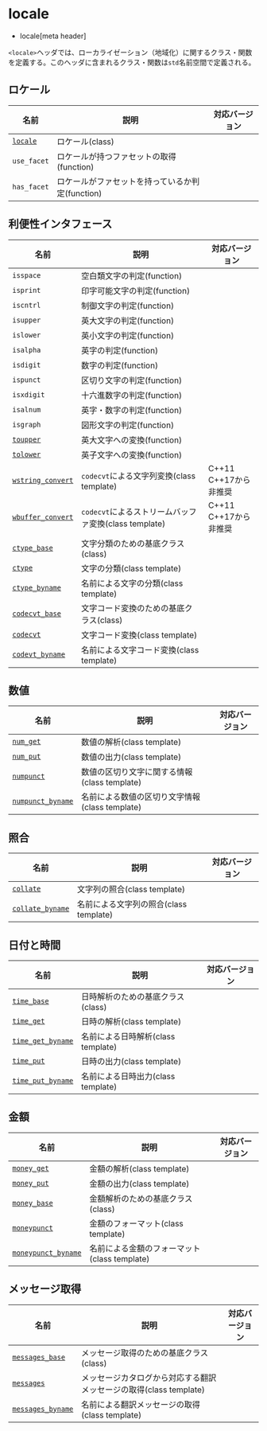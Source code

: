 # locale
* locale[meta header]

`<locale>`ヘッダでは、ローカライゼーション（地域化）に関するクラス・関数を定義する。このヘッダに含まれるクラス・関数は`std`名前空間で定義される。


## ロケール

| 名前 | 説明 | 対応バージョン |
|--------------------------------|-----------------------------|-------|
| [`locale`](locale/locale.md) | ロケール(class) | |
| `use_facet` | ロケールが持つファセットの取得(function) | |
| `has_facet` | ロケールがファセットを持っているか判定(function) | |


## 利便性インタフェース

| 名前 | 説明 | 対応バージョン |
|--------------------------------|-----------------------------|-------|
| `isspace` | 空白類文字の判定(function) | |
| `isprint` | 印字可能文字の判定(function) | |
| `iscntrl` | 制御文字の判定(function) | |
| `isupper` | 英大文字の判定(function) | |
| `islower` | 英小文字の判定(function) | |
| `isalpha` | 英字の判定(function) | |
| `isdigit` | 数字の判定(function) | |
| `ispunct` | 区切り文字の判定(function) | |
| `isxdigit` | 十六進数字の判定(function) | |
| `isalnum` | 英字・数字の判定(function) | |
| `isgraph` | 図形文字の判定(function) | |
| [`toupper`](locale/toupper.md) | 英大文字への変換(function) | |
| [`tolower`](locale/tolower.md) | 英子文字への変換(function) | |
| [`wstring_convert`](locale/wstring_convert.md) | `codecvt`による文字列変換(class template) | C++11<br/> C++17から非推奨 |
| [`wbuffer_convert`](locale/wbuffer_convert.md) | `codecvt`によるストリームバッファ変換(class template) | C++11<br/> C++17から非推奨 |
| [`ctype_base`](locale/ctype_base.md) | 文字分類のための基底クラス(class) | |
| [`ctype`](locale/ctype.md) | 文字の分類(class template) | |
| [`ctype_byname`](locale/ctype_byname.md) | 名前による文字の分類(class template) | |
| [`codecvt_base`](locale/codecvt_base.md) | 文字コード変換のための基底クラス(class) | |
| [`codecvt`](locale/codecvt.md) | 文字コード変換(class template) | |
| [`codevt_byname`](locale/codecvt_byname.md) | 名前による文字コード変換(class template) | |


## 数値

| 名前 | 説明 | 対応バージョン |
|------------------------------------|----------------------------|-------|
| [`num_get`](locale/num_get.md)   | 数値の解析(class template) | |
| [`num_put`](locale/num_put.md)   | 数値の出力(class template) | |
| [`numpunct`](locale/numpunct.md) | 数値の区切り文字に関する情報(class template) | |
| [`numpunct_byname`](locale/numpunct_byname.md) | 名前による数値の区切り文字情報(class template) | |


## 照合

| 名前 | 説明 | 対応バージョン |
|------------------------------------|----------------------------|-------|
| [`collate`](locale/collate.md) | 文字列の照合(class template) | |
| [`collate_byname`](locale/collate_byname.md) | 名前による文字列の照合(class template) | |


## 日付と時間

| 名前 | 説明 | 対応バージョン |
|--------------------------------------------------|----------------------------|-------|
| [`time_base`](locale/time_base.md)             | 日時解析のための基底クラス(class) | |
| [`time_get`](locale/time_get.md)               | 日時の解析(class template) | |
| [`time_get_byname`](locale/time_get_byname.md) | 名前による日時解析(class template) | |
| [`time_put`](locale/time_put.md)               | 日時の出力(class template) | |
| [`time_put_byname`](locale/time_put_byname.md) | 名前による日時出力(class template) | |


## 金額

| 名前 | 説明 | 対応バージョン |
|--------------------------------------------------|----------------------------|-------|
| [`money_get`](locale/money_get.md) | 金額の解析(class template) | |
| [`money_put`](locale/money_put.md) | 金額の出力(class template) | |
| [`money_base`](locale/money_base.md) | 金額解析のための基底クラス(class) | |
| [`moneypunct`](locale/moneypunct.md) | 金額のフォーマット(class template) | |
| [`moneypunct_byname`](locale/moneypunct_byname.md) | 名前による金額のフォーマット(class template) | |


## メッセージ取得

| 名前 | 説明 | 対応バージョン |
|--------------------------------------------------|----------------------------|-------|
| [`messages_base`](locale/messages_base.md) | メッセージ取得のための基底クラス(class) | |
| [`messages`](locale/messages.md) | メッセージカタログから対応する翻訳メッセージの取得(class template) | |
| [`messages_byname`](locale/messages_byname.md) | 名前による翻訳メッセージの取得(class template) | |




